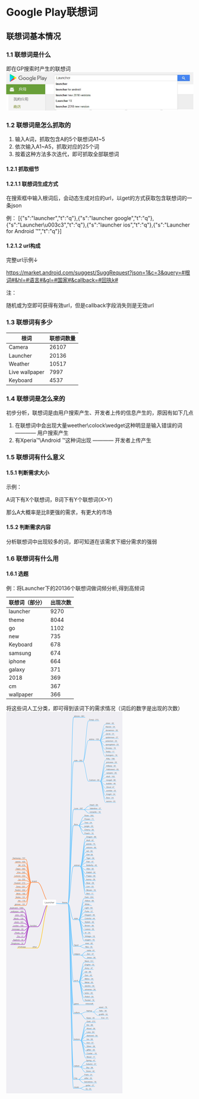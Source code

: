 # Google Play联想词
## 联想词基本情况
### 1.1 联想词是什么
即在GP搜索时产生的联想词
![image](https://github.com/motodriver/Google_play_search_keyword/blob/master/example_1.jpg)

### 1.2 联想词是怎么抓取的
1. 输入A词，抓取包含A的5个联想词A1~5
2. 依次输入A1~A5，抓取对应的25个词
3. 按着这种方法多次迭代，即可抓取全部联想词

#### 1.2.1 抓取细节
#### 1.2.1.1 联想词生成方式
在搜索框中输入根词后，会动态生成对应的url，以get的方式获取包含联想词的一条json

例：
[{"s":"launcher","t":"q"},{"s":"launcher google","t":"q"},{"s":"Launcher\u003c3","t":"q"},{"s":"launcher ios","t":"q"},{"s":"Launcher for Android ™","t":"q"}]

#### 1.2.1.2 url构成
完整url示例↓

https://market.android.com/suggest/SuggRequest?json=1&c=3&query=#根词#&hl=#语言#&gl=#国家#&callback=#回执k#

注：

随机或为空即可获得有效url，但是callback字段消失则是无效url

### 1.3 联想词有多少
| 根词 | 联想词数量 |
| ------------- | ------------- |
| Camera | 26107 |
| Launcher | 20136 |
| Weather | 10517 |
| Live wallpaper | 7997 |
| Keyboard | 4537 |

### 1.4 联想词是怎么来的
初步分析，联想词是由用户搜索产生、开发者上传的信息产生的，原因有如下几点
1. 在联想词中会出现大量weether\colock\wedget这种明显是输入错误的词 ———— 用户搜索产生
2. 有Xperia™\Android ™这种词出现 ———— 开发者上传产生

### 1.5 联想词有什么意义
#### 1.5.1 判断需求大小
示例：

A词下有X个联想词，B词下有Y个联想词(X>Y)

那么A大概率是比B更强的需求，有更大的市场

#### 1.5.2 判断需求内容
分析联想词中出现较多的词，即可知道在该需求下细分需求的强弱

### 1.6 联想词有什么用
#### 1.6.1 选题
例：将Launcher下的20136个联想词做词频分析,得到高频词

| 联想词（部分） | 出现次数 |
| ------------- | ------------- |
| launcher | 9270 |
| theme | 8044 |
|go | 1102|
|new | 735|
|Keyboard | 678|
|samsung | 674|
|iphone | 664|
|galaxy | 371|
|2018 | 369|
|cm | 367|
|wallpaper | 366|

将这些词人工分类，即可得到该词下的需求情况（词后的数字是出现的次数）
![image](https://github.com/motodriver/Google_play_search_keyword/blob/master/Launcher%20联想词分析-001.jpg)




